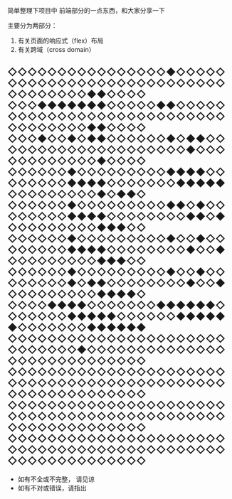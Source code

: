 



 简单整理下项目中 前端部分的一点东西，和大家分享一下 
 
 
主要分为两部分：  
1. 有关页面的响应式（flex）布局  
2. 有关跨域（cross domain） 


◇◇◇◇◇◇◇◇◇◇◇◇◇◇◇◇◆◇◇◇◇◇◇◇◇◇◇◇◇◇◇◇◇◇◇◇◇◇◇◇◇◇◇◇◇◇◇◇◇◇◇◇◆◆◇◇◇◇
◇◇◇◆◆◆◆◆◆◆◇◇◇◇◇◆◆◇◇◇◇◇◇◇◇◇◇◇◇◇◇◇◇◇◇◇◇◇◇◇◇◇◇◇◇◇◇◇◇◇◇◇◆◆◇◇◇◇
◇◇◇◆◇◇◆◇◆◆◇◇◇◇◇◇◆◇◆◆◇◇◇◇◇◇◇◇◇◇◇◇◇◇◇◇◇◇◇◇◆◇◇◇◇◇◇◇◇◇◇◇◇◆◇◇◇◇
◇◇◇◇◇◇◆◇◇◇◇◇◇◇◇◇◆◆◆◆◇◇◇◇◇◇◇◇◆◆◆◆◇◇◇◇◇◇◇◆◆◆◆◆◇◇◇◇◇◇◇◇◇◆◇◆◆◇
◇◇◇◇◇◇◆◇◇◇◇◇◇◇◇◇◆◆◇◆◇◇◇◇◇◇◇◇◆◆◆◆◇◇◇◇◇◇◇◇◆◆◇◆◇◇◇◇◇◇◇◇◇◆◆◆◇◇
◇◇◇◇◇◇◆◇◇◇◇◇◇◇◇◇◆◇◇◆◇◇◇◇◇◇◇◇◆◆◆◆◇◇◇◇◇◇◇◇◆◇◇◆◇◇◇◇◇◇◇◇◇◆◆◆◇◇
◇◇◇◇◇◇◆◇◇◇◇◇◇◇◇◇◆◇◇◆◇◇◇◇◇◇◇◇◆◇◆◆◇◇◇◇◇◇◇◇◆◇◇◆◇◇◇◇◇◇◇◇◇◆◆◆◆◇
◇◇◇◇◆◆◆◆◇◇◇◇◇◇◇◆◆◆◆◆◆◇◇◇◇◇◇◇◆◆◆◆◆◇◇◇◇◇◇◆◆◆◆◆◆◇◇◇◇◇◇◇◆◆◆◆◆◆
◇◇◇◇◇◇◇◇◇◇◇◇◇◇◇◇◇◇◇◇◇◇◇◇◇◇◇◇◇◆◇◇◇◇◇◇◇◇◇◇◇◇◇◇◇◇◇◇◇◇◇◇◇◇◇◇◇◇
◇◇◇◇◇◇◇◇◇◇◇◇◇◇◇◇◇◇◇◇◇◇◇◇◇◇◇◇◇◇◇◇◇◇◇◇◇◇◇◇◇◇◇◇◇◇◇◇◇◇◇◇◇◇◇◇◇◇
◇◇◇◇◇◇◇◇◇◇◇◇◇◇◇◇◇◇◇◇◇◇◇◇◇◇◇◇◇◇◇◇◇◇◇◇◇◇◇◇◇◇◇◇◇◇◇◇◇◇◇◇◇◇◇◇◇◇
◇◇◇◇◇◇◇◇◇◇◇◇◇◇◇◇◇◇◇◇◇◇◇◇◇◇◇◇◇◇◇◇◇◇◇◇◇◇◇◇◇◇◇◇◇◇◇◇◇◇◇◇◇◇◇◇◇◇
---
 + 如有不全或不完整， 请见谅
 + 如有不对或错误，请指出

